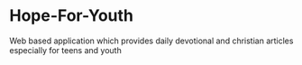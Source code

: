 # Hope-For-Youth
Web based application which provides daily devotional and christian articles especially for teens and youth
